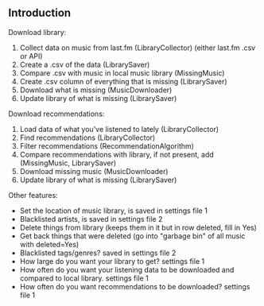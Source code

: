 ## Introduction

Download library:
1. Collect data on music from last.fm (LibraryCollector) (either last.fm .csv or API)
2. Create a .csv of the data (LibrarySaver)
3. Compare .csv with music in local music library (MissingMusic)
4. Create .csv column of everything that is missing (LibrarySaver)
7. Download what is missing (MusicDownloader)
8. Update library of what is missing (LibrarySaver)

Download recommendations:
1. Load data of what you've listened to lately (LibraryCollector)
2. Find recommendations (LibraryCollector)
3. Filter recommendations (RecommendationAlgorithm)
3. Compare recommendations with library, if not present, add (MissingMusic, LibrarySaver)
4. Download missing music (MusicDownloader)
5. Update library of what is missing (LibrarySaver)

Other features:
- Set the location of music library, is saved in settings file 1
- Blacklisted artists, is saved in settings file 2 
- Delete things from library (keeps them in it but in row deleted, fill in Yes)
- Get back things that were deleted (go into "garbage bin" of all music with deleted=Yes)
- Blacklisted tags/genres? saved in settings file 2
- How large do you want your library to get? settings file 1
- How often do you want your listening data to be downloaded and compared to local library. settings file 1
- How often do you want recommendations to be downloaded? settings file 1
